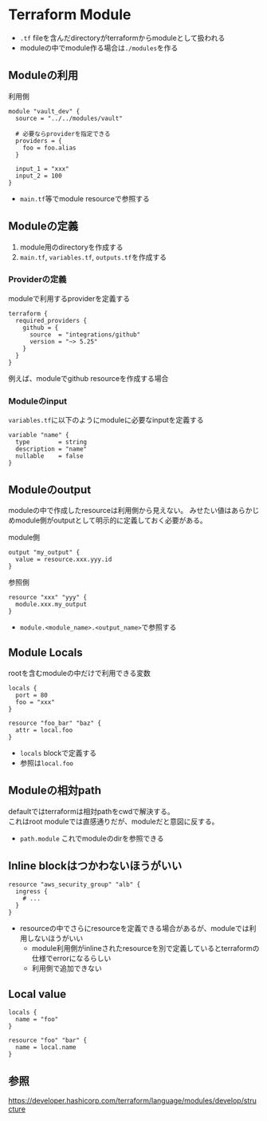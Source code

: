 # Terraform Module

* `.tf` fileを含んだdirectoryがterraformからmoduleとして扱われる
* moduleの中でmodule作る場合は`./modules`を作る

## Moduleの利用

利用側

```hcl
module "vault_dev" {
  source = "../../modules/vault"

  # 必要ならproviderを指定できる
  providers = {
    foo = foo.alias
  }

  input_1 = "xxx"
  input_2 = 100
}
```

* `main.tf`等でmodule resourceで参照する

## Moduleの定義

1. module用のdirectoryを作成する
2. `main.tf`, `variables.tf`, `outputs.tf`を作成する

### Providerの定義

moduleで利用するproviderを定義する

```hcl
terraform {
  required_providers {
    github = {
      source  = "integrations/github"
      version = "~> 5.25"
    }
  }
}
```

例えば、moduleでgithub resourceを作成する場合

### Moduleのinput

`variables.tf`に以下のようにmoduleに必要なinputを定義する

```hcl
variable "name" {
  type        = string
  description = "name"
  nullable    = false
}
```


## Moduleのoutput

moduleの中で作成したresourceは利用側から見えない。
みせたい値はあらかじめmodule側がoutputとして明示的に定義しておく必要がある。

module側

```hcl
output "my_output" {
  value = resource.xxx.yyy.id
}
```

参照側

```hcl
resource "xxx" "yyy" {
  module.xxx.my_output
}
```

* `module.<module_name>.<output_name>`で参照する

## Module Locals

rootを含むmoduleの中だけで利用できる変数

```hcl
locals {
  port = 80
  foo = "xxx"
}

resource "foo_bar" "baz" {
  attr = local.foo
}
```

* `locals` blockで定義する
* 参照は`local.foo`

## Moduleの相対path

defaultではterraformは相対pathをcwdで解決する。  
これはroot moduleでは直感通りだが、moduleだと意図に反する。  

* `path.module` これでmoduleのdirを参照できる

## Inline blockはつかわないほうがいい

```hcl
resource "aws_security_group" "alb" {
  ingress {
    # ...
  }
}
```

* resourceの中でさらにresourceを定義できる場合があるが、moduleでは利用しないほうがいい
  * module利用側がinlineされたresourceを別で定義しているとterraformの仕様でerrorになるらしい
  * 利用側で追加できない

## Local value

```hcl
locals {
  name = "foo"
}

resource "foo" "bar" {
  name = local.name
}
```


## 参照

https://developer.hashicorp.com/terraform/language/modules/develop/structure